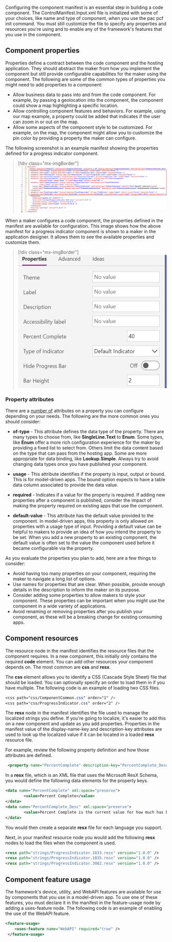 Configuring the component manifest is an essential step in building a code component. The ControlManifest.Input.xml file is initialized with some of your choices, like name and type of component, when you use the pac pcf init command. You must still customize the file to specify any properties and resources you're using and to enable any of the framework's features that you use in the component.

## Component properties

Properties define a contract between the code component and the hosting application. They should abstract the maker from how you implement the component but still provide configurable capabilities for the maker using the component. The following are some of the common types of properties you might need to add properties to a component:

- Allow business data to pass into and from the code component. For example, by passing a geolocation into the component, the component could show a map highlighting a specific location.
- Allow controlling component features and behaviors. For example, using our map example, a property could be added that indicates if the user can zoom in or out on the map.
- Allow some aspects of the component style to be customized. For example, on the map, the component might allow you to customize the pin color by providing a property the maker can configure.

The following screenshot is an example manifest showing the properties defined for a progress indicator component.

> [!div class="mx-imgBorder"]
> [![Screenshot showing properties coded in a progress indicator component.](../media/progress-manifest-properties.jpg)](../media/progress-manifest-properties.jpg#lightbox)

When a maker configures a code component, the properties defined in the manifest are available for configuration. This image shows how the above manifest for a progress indicator component is shown to a maker in the application designer. It allows them to see the available properties and customize them.

> [!div class="mx-imgBorder"]
> [![Screenshot showing properties in a prooperties grid for a progress indicator component.](../media/progress-properties.jpg)](../media/progress-properties.jpg#lightbox)

### Property attributes

There are a [number of](/power-apps/developer/component-framework/manifest-schema-reference/property?azure-portal=true#properties) attributes on a property you can configure depending on your needs. The following are the more common ones you should consider:

- **of-type** - This attribute defines the data type of the property. There are many types to choose from, like **SingleLine.Text** to **Enum**. Some types, like **Enum** offer a more rich configuration experience for the maker by providing a fixed list to select from. Others limit the data content based on the type that can pass from the hosting app. Some are more appropriate for data binding, like **Lookup.Simple**. Always try to avoid changing data types once you have published your component.

- **usage** - This attribute identifies if the property is input, output or bound. This is for model-driven apps. The bound option expects to have a table data column associated to provide the data value.

- **required** - Indicates if a value for the property is required. If adding new properties after a component is published, consider the impact of making the property required on existing apps that use the component.

- **default-value** - This attribute has the default value provided to the component. In model-driven apps, this property is only allowed on properties with a usage type of input. Providing a default value can be helpful to makers to provide an idea of how you intend the property to be set. When you add a new property to an existing component, the default value is often set to the value the component used before it became configurable via the property.

As you evaluate the properties you plan to add, here are a few things to consider:

- Avoid having too many properties on your component, requiring  the maker to navigate a long list of options.
- Use names for properties that are clear. When possible, provide enough details in the description to inform the maker on its purpose.
- Consider adding some properties to allow makers to style your component. These properties can be important when you might use the component in a wide variety of applications.
- Avoid renaming or removing properties after you publish your component, as these will be a breaking change for existing consuming apps.

## Component resources

The resource node in the manifest identifies the resource files that the component requires. In a new component, this initially only contains the required **code** element. You can add other resources your component depends on. The most common are **css** and **resx**.

The **css** element allows you to identify a CSS (Cascade Style Sheet) file that should be loaded. You can optionally specify an order to load them in if you have multiple. The following code is an example of loading two CSS files.

```css
<css path="css/ComponentCommon.css" order="1" />
<css path="css/ProgressIndicator.css" order="2" />
```

The **resx** node in the manifest identifies the file used to manage the localized strings you define. If you're going to localize, it's easier to add this on a new component and update as you add properties. Properties in the manifest value of the display-name-key and description-key attributes are used to look up the localized value if it can be located in a loaded **resx** resource file.

For example, review the following property definition and how those attributes are defined.

```xml
 <property name="PercentComplete" description-key="PercentComplete_Desc" display-name-key="PercentComplete" required="true" usage="input" of-type="Whole.None" default-value="40" />
```

In a **resx** file, which is an XML file that uses the Microsoft ResX Schema, you would define the following data elements for the property keys.

```xml
<data name="PercentComplete" xml:space="preserve">
        <value>Percent Complete</value>
</data>
<data name="PercentComplete_Desc" xml:space="preserve">
        <value>Percent Complete is the current value for how much has been completed.</value>
</data>
```

You would then create a separate **resx** file for each language you support.

Next, in your manifest resource node you would add the following **resx** nodes to load the files when the component is used.

```xml
<resx path="strings/ProgressIndicator.1033.resx" version="1.0.0" />
<resx path="strings/ProgressIndicator.1035.resx" version="1.0.0" />
<resx path="strings/ProgressIndicator.3082.resx" version="1.0.0" />
```

## Component feature usage

The framework's device, utility, and WebAPI features are available for use by components that you use in a model-driven app. To use one of these features, you must declare it in the manifest in the feature-usage node by adding a uses-feature node. The following code is an example of enabling the use of the WebAPI feature.

```xml
<feature-usage>
    <uses-feature name="WebAPI" required="true" />
 </feature-usage>
```
